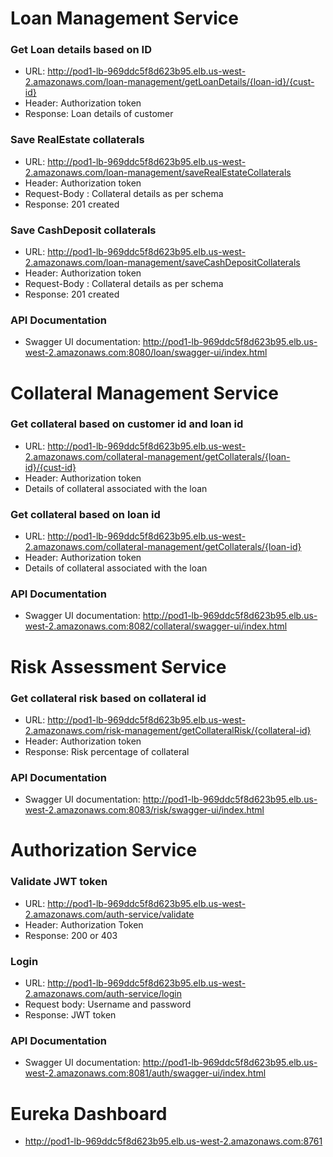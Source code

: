 # Loan Management Service
### Get Loan details based on ID
- URL: http://pod1-lb-969ddc5f8d623b95.elb.us-west-2.amazonaws.com/loan-management/getLoanDetails/{loan-id}/{cust-id}
- Header: Authorization token
- Response: Loan details of customer
### Save RealEstate collaterals
- URL: http://pod1-lb-969ddc5f8d623b95.elb.us-west-2.amazonaws.com/loan-management/saveRealEstateCollaterals
- Header: Authorization token
- Request-Body : Collateral details as per schema
- Response: 201 created
### Save CashDeposit collaterals
- URL: http://pod1-lb-969ddc5f8d623b95.elb.us-west-2.amazonaws.com/loan-management/saveCashDepositCollaterals
- Header: Authorization token
- Request-Body : Collateral details as per schema
- Response: 201 created
### API Documentation
- Swagger UI documentation: http://pod1-lb-969ddc5f8d623b95.elb.us-west-2.amazonaws.com:8080/loan/swagger-ui/index.html

# Collateral Management Service
### Get collateral based on customer id and loan id
- URL: http://pod1-lb-969ddc5f8d623b95.elb.us-west-2.amazonaws.com/collateral-management/getCollaterals/{loan-id}/{cust-id}
- Header: Authorization token
- Details of collateral associated with the loan
### Get collateral based on loan id
- URL: http://pod1-lb-969ddc5f8d623b95.elb.us-west-2.amazonaws.com/collateral-management/getCollaterals/{loan-id}
- Header: Authorization token
- Details of collateral associated with the loan
### API Documentation
- Swagger UI documentation: http://pod1-lb-969ddc5f8d623b95.elb.us-west-2.amazonaws.com:8082/collateral/swagger-ui/index.html
# Risk Assessment Service
### Get collateral risk based on collateral id
- URL: http://pod1-lb-969ddc5f8d623b95.elb.us-west-2.amazonaws.com/risk-management/getCollateralRisk/{collateral-id}
- Header: Authorization token
- Response: Risk percentage of collateral
### API Documentation
- Swagger UI documentation: http://pod1-lb-969ddc5f8d623b95.elb.us-west-2.amazonaws.com:8083/risk/swagger-ui/index.html

# Authorization Service
### Validate JWT token
- URL: http://pod1-lb-969ddc5f8d623b95.elb.us-west-2.amazonaws.com/auth-service/validate
- Header: Authorization Token
- Response: 200 or 403
### Login
- URL: http://pod1-lb-969ddc5f8d623b95.elb.us-west-2.amazonaws.com/auth-service/login
- Request body: Username and password
- Response: JWT token
### API Documentation
- Swagger UI documentation: http://pod1-lb-969ddc5f8d623b95.elb.us-west-2.amazonaws.com:8081/auth/swagger-ui/index.html

# Eureka Dashboard
- http://pod1-lb-969ddc5f8d623b95.elb.us-west-2.amazonaws.com:8761
